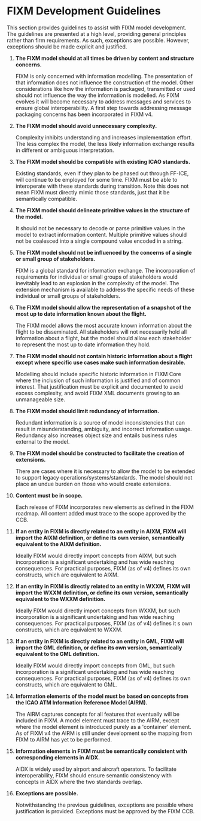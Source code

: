 # FIXM Development Guidelines

This section provides guidelines to assist with FIXM model development. The guidelines are presented at a high level, providing general principles rather than firm requirements.
As such, exceptions are possible. However, exceptions should be made explicit and justified.

1)	**The FIXM model should at all times be driven by content and structure concerns.**

    FIXM is only concerned with information modelling. The presentation of that information does not influence the construction of the model. Other considerations like how the 
    information is packaged, transmitted or used should not influence the way the information is modelled. As FIXM evolves it will become necessary to address messages and             services to ensure global interoperability. A first step towards addressing message packaging concerns has been incorporated in FIXM v4.

2)	**The FIXM model should avoid unnecessary complexity.**

    Complexity inhibits understanding and increases implementation effort. The less complex the model, the less likely information exchange results in different or ambiguous 
    interpretation.
 
3)	**The FIXM model should be compatible with existing ICAO standards.**
 
    Existing standards, even if they plan to be phased out through FF-ICE, will continue to be employed for some time. FIXM must be able to interoperate with these standards
    during transition. Note this does not mean FIXM must directly mimic those standards, just that it be semantically compatible.

4)	**The FIXM model should delineate primitive values in the structure of the model.**
 
    It should not be necessary to decode or parse primitive values in the model to extract information content. Multiple primitive values should not be coalesced into a single 
    compound value encoded in a string.

5)	**The FIXM model should not be influenced by the concerns of a single or small group of stakeholders.**
   
    FIXM is a global standard for information exchange. The incorporation of requirements for individual or small groups of stakeholders would inevitably lead to an explosion 
    in the complexity of the model. The extension mechanism is available to address the specific needs of these individual or small groups of stakeholders.

6)	**The FIXM model should allow the representation of a snapshot of the most up to date information known about the flight.**

    The FIXM model allows the most accurate known information about the flight to be disseminated. All stakeholders will not necessarily hold all information about a flight, 
    but the model should allow each stakeholder to represent the most up to date information they hold.

7)	**The FIXM model should not contain historic information about a flight except where specific use cases make such information desirable.**

    Modelling should include specific historic information in FIXM Core where the inclusion of such information is justified and of common interest. That justification must be 
    explicit and documented to avoid excess complexity, and avoid FIXM XML documents growing to an unmanageable size.

8)	**The FIXM model should limit redundancy of information.**

    Redundant information is a source of model inconsistencies that can result in misunderstanding, ambiguity, and incorrect information usage. Redundancy also increases object
    size and entails business rules external to the model.

9)	**The FIXM model should be constructed to facilitate the creation of extensions.**

    There are cases where it is necessary to allow the model to be extended to support legacy operations/systems/standards. The model should not place an undue burden on those
    who would create extensions.

10)	**Content must be in scope.**

    Each release of FIXM incorporates new elements as defined in the FIXM roadmap. All content added must trace to the scope approved by the CCB.

11)	**If an entity in FIXM is directly related to an entity in AIXM, FIXM will import the AIXM definition, or define its own version, semantically equivalent to the AIXM 
definition.**

    Ideally FIXM would directly import concepts from AIXM, but such incorporation is a significant undertaking and has wide reaching consequences. For practical purposes, 
    FIXM (as of v4) defines its own constructs, which are equivalent to AIXM.

12)	**If an entity in FIXM is directly related to an entity in WXXM, FIXM will import the WXXM definition, or define its own version, semantically equivalent to the WXXM 
definition.**

    Ideally FIXM would directly import concepts from WXXM, but such incorporation is a significant undertaking and has wide reaching consequences. For practical purposes, 
    FIXM (as of v4) defines it s own constructs, which are equivalent to WXXM.

13)	**If an entity in FIXM is directly related to an entity in GML, FIXM will import the GML definition, or define its own version, semantically equivalent to the GML definition.**

    Ideally FIXM would directly import concepts from GML, but such incorporation is a significant undertaking and has wide reaching consequences. For practical purposes, 
    FIXM (as of v4) defines its own constructs, which are equivalent to GML.

14)	**Information elements of the model must be based on concepts from the ICAO ATM Information Reference Model (AIRM).**

    The AIRM captures concepts for all features that eventually will be included in FIXM. A model element must trace to the AIRM, except where the model element is introduced purely
    as a 'container' element. As of FIXM v4 the AIRM is still under development so the mapping from FIXM to AIRM has yet to be performed.

15)	**Information elements in FIXM must be semantically consistent with corresponding elements in AIDX.**
   
    AIDX is widely used by airport and aircraft operators. To facilitate interoperability, FIXM should ensure semantic consistency with concepts in AIDX where the two standards
    overlap.

16)	**Exceptions are possible.**
   
    Notwithstanding the previous guidelines, exceptions are possible where justification is provided. Exceptions must be approved by the FIXM CCB.
